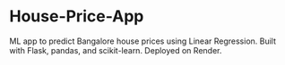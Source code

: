 # House-Price-App
ML app to predict Bangalore house prices using Linear Regression. Built with Flask, pandas, and scikit-learn. Deployed on Render.
